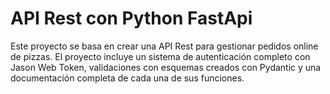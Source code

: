 # API Rest con Python FastApi

Este proyecto se basa en crear una API Rest para gestionar pedidos online de pizzas. El proyecto incluye un sistema de autenticación completo con Jason Web Token, validaciones con esquemas creados con Pydantic y una documentación completa de cada una de sus funciones.

